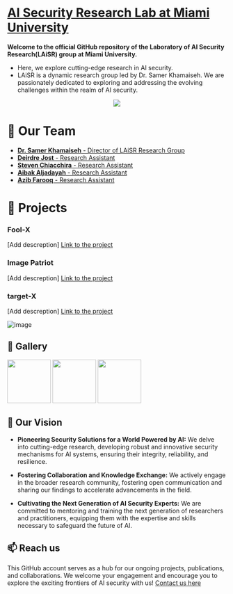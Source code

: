 # [AI Security Research Lab at Miami University](https://miamioh.edu/profiles/cec/samer-khamaiseh.html)
**Welcome to the official GitHub repository of the Laboratory of AI Security Research(LAiSR) group at Miami University.**
- Here, we explore cutting-edge research in AI security.
- LAiSR is a dynamic research group led by Dr. Samer Khamaiseh. We are passionately dedicated to exploring and addressing the evolving challenges within the realm of AI security.

<p align="center">
  <img src="https://github.com/user-attachments/assets/f6b45758-449b-455d-9c53-c418089b252c" />
</p>


# 👥 Our Team
- [**Dr. Samer Khamaiseh** - Director of LAiSR Research Group](https://www.linkedin.com/in/samer-khamaiseh/)
- [**Deirdre Jost** - Research Assistant](https://www.linkedin.com/in/deirdre-jost-445822228/)
- [**Steven Chiacchira** - Research Assistant](https://www.linkedin.com/in/steven-chiacchira)
- [**Aibak Aljadayah** - Research Assistant](https://www.linkedin.com/in/aibak-aljadayah)
- [**Azib Farooq** - Research Assistant](https://www.linkedin.com/in/itsazibfarooq/)

# 🚀 Projects
### Fool-X
[Add descreption]
[Link to the project](#)
### Image Patriot
[Add descreption]
[Link to the project](#)
### target-X
[Add descreption]
[Link to the project](#)

![image](https://github.com/user-attachments/assets/4ba8d1d0-b732-4747-b661-1c281e240ff6)

## 📸 Gallery
<p float="left">
  <img src="https://github.com/user-attachments/assets/4ba8d1d0-b732-4747-b661-1c281e240ff6" width="100" />
  <img src="https://github.com/user-attachments/assets/4ba8d1d0-b732-4747-b661-1c281e240ff6" width="100" /> 
  <img src="https://github.com/user-attachments/assets/4ba8d1d0-b732-4747-b661-1c281e240ff6" width="100" />
</p>


## 🎯 Our Vision
- **Pioneering Security Solutions for a World Powered by AI:** We delve into cutting-edge research, developing robust and innovative security mechanisms for AI systems, ensuring their integrity, reliability, and resilience.

- **Fostering Collaboration and Knowledge Exchange:** We actively engage in the broader research community, fostering open communication and sharing our findings to accelerate advancements in the field.

- **Cultivating the Next Generation of AI Security Experts:** We are committed to mentoring and training the next generation of researchers and practitioners, equipping them with the expertise and skills necessary to safeguard the future of AI.


## 📫 Reach us 
This GitHub account serves as a hub for our ongoing projects, publications, and collaborations. We welcome your engagement and encourage you to explore the exciting frontiers of AI security with us!
[Contact us here](https://miamioh.edu/profiles/cec/samer-khamaiseh.html)






